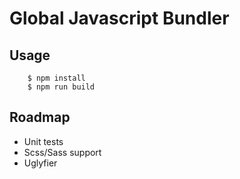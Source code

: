 # Global Javascript Bundler

## Usage

        $ npm install
        $ npm run build

## Roadmap

- Unit tests
- Scss/Sass support
- Uglyfier